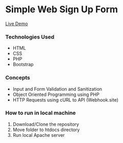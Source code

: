 # Simple Web Sign Up Form

[Live Demo](https://simple-signup.000webhostapp.com/) 

### Technologies Used
* HTML
* CSS
* PHP
* Bootstrap

### Concepts
* Input and Form Validation and Sanitization
* Object Oriented Programming using PHP
* HTTP Requests using cURL to API (Webhook.site)

### How to run in local machine
1. Download/Clone the repository
2. Move folder to htdocs directory
3. Run local Apache server
